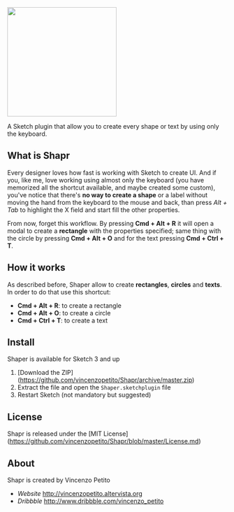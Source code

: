 <img src="http://www.vincenzopetito.altervista.org/Shapr/shapr-logo@2x.png" width="250" />  
  
A Sketch plugin that allow you to create every shape or text by using only the keyboard.

## What is Shapr
Every designer loves how fast is working with Sketch to create UI. And if you, like me, love working using almost only the keyboard (you have memorized all the shortcut available, and maybe created some custom), you've notice that there's **no way to create a shape** or a label without moving the hand from the keyboard to the mouse and back, than press _Alt + Tab_ to highlight the X field and start fill the other properties.

From now, forget this workflow. By pressing **Cmd + Alt + R** it will open a modal to create a **rectangle** with the properties specified; same thing with the circle by pressing **Cmd + Alt + O** and for the text pressing **Cmd + Ctrl + T**.

## How it works
As described before, Shaper allow to create **rectangles**, **circles** and **texts**. In order to do that use this shortcut:
* **Cmd + Alt + R**: to create a rectangle
* **Cmd + Alt + O**: to create a circle
* **Cmd + Ctrl + T**: to create a text

## Install
Shaper is available for Sketch 3 and up  
  1. [Download the ZIP] (https://github.com/vincenzopetito/Shapr/archive/master.zip)  
  2. Extract the file and open the `Shaper.sketchplugin` file   
  3. Restart Sketch (not mandatory but suggested)  

## License
Shapr is released under the [MIT License] (https://github.com/vincenzopetito/Shapr/blob/master/License.md)

## About
Shapr is created by Vincenzo Petito  
* _Website_ http://vincenzopetito.altervista.org  
* _Dribbble_ http://www.dribbble.com/vincenzo_petito
